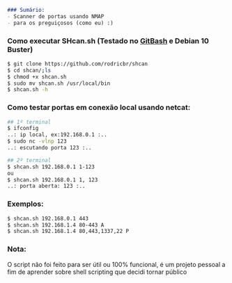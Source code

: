```markdown
### Sumário:
- Scanner de portas usando NMAP
- para os preguiçosos (como eu) :)
```

### Como executar SHcan.sh (Testado no [GitBash](https://git-scm.com/downloads) e Debian 10 Buster)
```bash
$ git clone https://github.com/rodricbr/shcan
$ cd shcan/;ls
$ chmod +x shcan.sh
$ sudo mv shcan.sh /usr/local/bin
$ shcan.sh -h
```

### Como testar portas em conexão local usando netcat:
```bash
## 1º terminal
$ ifconfig
..: ip local, ex:192.168.0.1 :..
$ sudo nc -vlnp 123
..: escutando porta 123 :..

## 2º terminal
$ shcan.sh 192.168.0.1 1-123
ou
$ shcan.sh 192.168.0.1 1, 123
..: porta aberta: 123 :..
```

### Exemplos:
```bash
$ shcan.sh 192.168.0.1 443
$ shcan.sh 192.168.1.4 80-443 A
$ shcan.sh 192.168.1.4 80,443,1337,22 P
```

### Nota:
O script não foi feito para ser útil ou
100% funcional, é um projeto pessoal
a fim de aprender sobre shell scripting
que decidi tornar público
